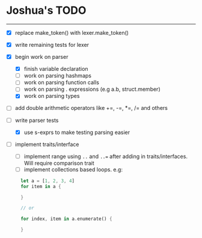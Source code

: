 # Joshua's TODO

---

- [x] replace make_token() with lexer.make_token()

- [x] write remaining tests for lexer

- [x] begin work on parser

  - [x] finish variable declaration
  - [ ] work on parsing hashmaps
  - [ ] work on parsing function calls
  - [ ] work on parsing . expressions (e.g a.b, struct.member)
  - [x] work on parsing types

- [ ] add double arithmetic operators like +=, -=, \*=, /= and others

- [ ] write parser tests

  - [x] use s-exprs to make testing parsing easier

- [ ] implement traits/interface

  - [ ] implement range using `..` and `..=` after adding in traits/interfaces. Will require comparison trait
  - [ ] implement collections based loops. e.g:

  ```rust
    let a = [1, 2, 3, 4]
    for item in a {

    }

    // or

    for index, item in a.enumerate() {

    }
  ```
